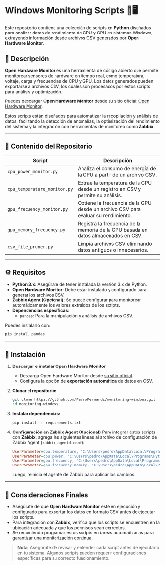 # Windows Monitoring Scripts 🚀🖥️

Este repositorio contiene una colección de scripts en **Python** diseñados para analizar datos de rendimiento de CPU y GPU en sistemas Windows, extrayendo información desde archivos CSV generados por **Open Hardware Monitor**.

## 📖 Descripción

**Open Hardware Monitor** es una herramienta de código abierto que permite monitorear sensores de hardware en tiempo real, como temperatura, voltaje, carga y frecuencias de CPU y GPU. Los datos generados pueden exportarse a archivos CSV, los cuales son procesados por estos scripts para análisis y optimización.

Puedes descargar **Open Hardware Monitor** desde su sitio oficial: [Open Hardware Monitor](https://openhardwaremonitor.org/).

Estos scripts están diseñados para automatizar la recopilación y análisis de datos, facilitando la detección de anomalías, la optimización del rendimiento del sistema y la integración con herramientas de monitoreo como **Zabbix**.

---

## 📂 Contenido del Repositorio

| Script                       | Descripción                                                                                |
| ---------------------------- | ------------------------------------------------------------------------------------------ |
| `cpu_power_monitor.py`       | Analiza el consumo de energía de la CPU a partir de un archivo CSV.                        |
| `cpu_temperature_monitor.py` | Extrae la temperatura de la CPU desde un registro en CSV y permite su análisis.           |
| `gpu_frecuency_monitor.py`   | Obtiene la frecuencia de la GPU desde un archivo CSV para evaluar su rendimiento.         |
| `gpu_memory_frecuency.py`    | Registra la frecuencia de la memoria de la GPU basada en datos almacenados en CSV.       |
| `csv_file_pruner.py`         | Limpia archivos CSV eliminando datos antiguos o innecesarios.                            |

---

## ⚙️ Requisitos

- **Python 3.x**: Asegúrate de tener instalada la versión 3.x de Python.
- **Open Hardware Monitor**: Debe estar instalado y configurado para generar los archivos CSV.
- **Zabbix Agent (Opcional)**: Se puede configurar para monitorear automáticamente los valores extraídos de los scripts.
- **Dependencias específicas**:
  - `pandas`: Para la manipulación y análisis de archivos CSV.

Puedes instalarlo con:
```bash
pip install pandas
```

---

## 🚀 Instalación

1. **Descargar e instalar Open Hardware Monitor**
   - Descarga Open Hardware Monitor desde [su sitio oficial](https://openhardwaremonitor.org/).
   - Configura la opción de **exportación automática** de datos en CSV.

2. **Clonar el repositorio:**
   ```bash
   git clone https://github.com/PedroFernandz/monitoring-windows.git
   cd monitoring-windows
   ```

3. **Instalar dependencias:**
   ```bash
   pip install -r requirements.txt
   ```

4. **Configuración en Zabbix Agent (Opcional)**
   Para integrar estos scripts con **Zabbix**, agrega las siguientes líneas al archivo de configuración de Zabbix Agent (`zabbix_agentd.conf`):
   ```ini
   UserParameter=cpu.temperature, "C:\Users\pedro\AppData\Local\Programs\Python\Python313\python.exe" "C:\Program Files\Zabbix Agent\scripts\temperature_cpu.py"
   UserParameter=cpu.power, "C:\Users\pedro\AppData\Local\Programs\Python\Python313\python.exe" "C:\Program Files\Zabbix Agent\scripts\power_cpu.py"
   UserParameter=gpu.frecuency, "C:\Users\pedro\AppData\Local\Programs\Python\Python313\python.exe" "C:\Program Files\Zabbix Agent\scripts\gpu_frequency.py"
   UserParameter=gpu.frecuency.memory, "C:\Users\pedro\AppData\Local\Programs\Python\Python313\python.exe" "C:\Program Files\Zabbix Agent\scripts\gpu_memory_frequency.py"
   ```
   Luego, reinicia el agente de Zabbix para aplicar los cambios.

---

## 📌 Consideraciones Finales

- Asegúrate de que **Open Hardware Monitor** esté en ejecución y configurado para exportar los datos en formato CSV antes de ejecutar los scripts.
- Para integración con **Zabbix**, verifica que los scripts se encuentren en la ubicación adecuada y que los permisos sean correctos.
- Se recomienda programar estos scripts en tareas automatizadas para garantizar una monitorización continua.

> **Nota:** Asegúrate de revisar y entender cada script antes de ejecutarlo en tu sistema. Algunos scripts pueden requerir configuraciones específicas para su correcto funcionamiento.

